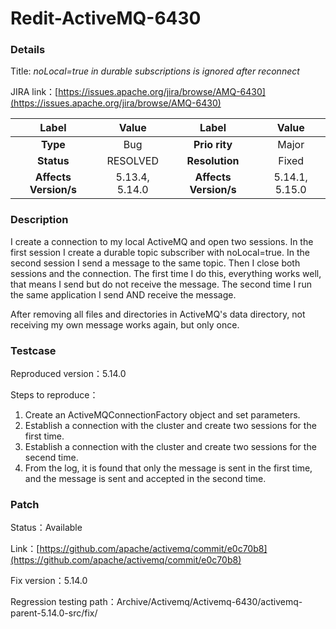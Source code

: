 # Redit-ActiveMQ-6430

### Details

Title: *noLocal=true in durable subscriptions is ignored after reconnect*

JIRA link：[https://issues.apache.org/jira/browse/AMQ-6430](https://issues.apache.org/jira/browse/AMQ-6430)

|         Label         |       Value       |      Label      |        Value        |
|:---------------------:|:-----------------:|:---------------:|:-------------------:|
|       **Type**        |        Bug        |  **Prio rity**  |        Major        |
|      **Status**       |     RESOLVED      | **Resolution**  |        Fixed        |
| **Affects Version/s** |   5.13.4, 5.14.0  | **Affects Version/s**| 5.14.1, 5.15.0 |

### Description

I create a connection to my local ActiveMQ and open two sessions. In the first session I create a durable topic subscriber with noLocal=true. In the second session I send a message to the same topic. Then I close both sessions and the connection. The first time I do this, everything works well, that means I send but do not receive the message. The second time I run the same application I send AND receive the message.

After removing all files and directories in ActiveMQ's data directory, not receiving my own message works again, but only once.

### Testcase

Reproduced version：5.14.0

Steps to reproduce：
1. Create an ActiveMQConnectionFactory object and set parameters.
2. Establish a connection with the cluster and create two sessions for the first time.
3. Establish a connection with the cluster and create two sessions for the secend time.
4. From the log, it is found that only the message is sent in the first time, and the message is sent and accepted in the second time.

### Patch 

Status：Available

Link：[https://github.com/apache/activemq/commit/e0c70b8](https://github.com/apache/activemq/commit/e0c70b8)

Fix version：5.14.0

Regression testing path：Archive/Activemq/Activemq-6430/activemq-parent-5.14.0-src/fix/
